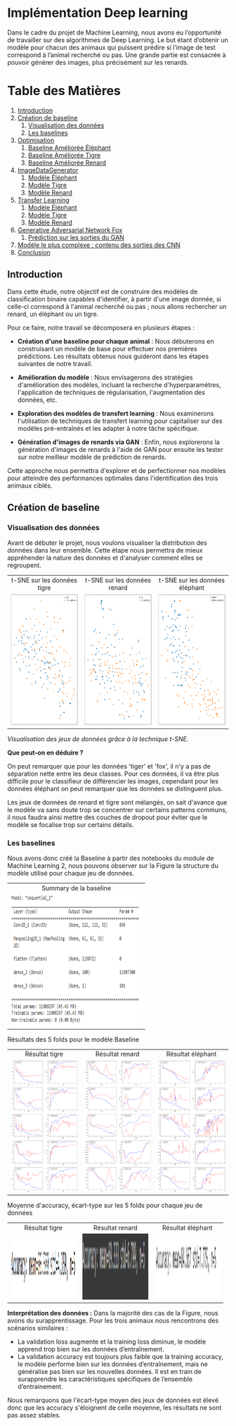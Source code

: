 #  Implémentation Deep learning
Dans le cadre du projet de Machine Learning, nous avons eu l’opportunité de travailler sur des algorithmes de Deep Learning. Le but étant d’obtenir un modèle pour chacun des animaux qui puissent prédire si l’image de test correspond à l’animal recherché ou pas. Une grande partie est consacrée à pouvoir générer des images, plus précisément sur les renards.

# Table des Matières

1. [Introduction](#introduction) 
2. [Création de baseline](#création-de-baseline)
   1. [Visualisation des données](#visualisation-des-données)
   2. [Les baselines](#les-baselines)
3. [Optimisation](#optimisation)
   1. [Baseline Améliorée Éléphant](#baseline-améliorée-éléphant)
   2. [Baseline Améliorée Tigre](#baseline-améliorée-tigre)
   3. [Baseline Améliorée Renard](#baseline-améliorée-renard)
4. [ImageDataGenerator](#imagedatagenerator)
   1. [Modèle Éléphant](#modèle-éléphant)
   2. [Modèle Tigre](#modèle-tigre)
   3. [Modèle Renard](#modèle-renard)
5. [Transfer Learning](#transfer-learning)
   1. [Modèle Éléphant](#modèle-éléphant-1)
   2. [Modèle Tigre](#modèle-tigre-1)
   3. [Modèle Renard](#modèle-renard-1) 
6. [Generative Adversarial Network Fox](#generative-adversarial-network-fox)
   1. [Prédiction sur les sorties du GAN](#prédiction-sur-les-sorties-du-gan) 
7. [Modèle le plus complexe : contenu des sorties des CNN](#modèle-le-plus-complexe-contenu-des-sorties-des-cnn)
8. [Conclusion](#conclusion)


## Introduction

Dans cette étude, notre objectif est de construire des modèles de classification binaire capables d'identifier, à partir d'une image donnée, si celle-ci correspond à l'animal recherché ou pas ; nous allons rechercher un renard, un éléphant ou un tigre. 

Pour ce faire, notre travail se décomposera en plusieurs étapes :

- **Création d'une baseline pour chaque animal** : Nous débuterons en construisant un modèle de base pour effectuer nos premières prédictions. Les résultats obtenus nous guideront dans les étapes suivantes de notre travail.

- **Amélioration du modèle** : Nous envisagerons des stratégies d'amélioration des modèles, incluant la recherche d'hyperparamètres, l'application de techniques de régularisation, l'augmentation des données, etc.

- **Exploration des modèles de transfert learning** : Nous examinerons l'utilisation de techniques de transfert learning pour capitaliser sur des modèles pré-entraînés et les adapter à notre tâche spécifique.

- **Génération d'images de renards via GAN** : Enfin, nous explorerons la génération d'images de renards à l'aide de GAN pour ensuite les tester sur notre meilleur modèle de prédiction de renards.

Cette approche nous permettra d'explorer et de perfectionner nos modèles pour atteindre des performances optimales dans l'identification des trois animaux ciblés.

## Création de baseline

### Visualisation des données

Avant de débuter le projet, nous voulons visualiser la distribution des données dans leur ensemble. Cette étape nous permettra de mieux appréhender la nature des données et d'analyser comment elles se regroupent.

 <table>
  <tr>
    <td align="center">t-SNE sur les données tigre</td>
    <td align="center">t-SNE sur les données renard</td>
    <td align="center">t-SNE sur les données éléphant</td>
  </tr>
  <tr>
    <td><img src="img/visualisation/image_visualision_tiger.png" width=300 height=300/></td>
    <td><img src="img/visualisation/image_visualisation_fox.png" width=300 height=300/></td>
    <td><img src="img/visualisation/image_visualisation_elephant.png" width=300 height=300/></td>
  </tr>
 </table>

_Visualisation des jeux de données grâce à la technique t-SNE._

**Que peut-on en déduire ?**

On peut remarquer que pour les données 'tiger' et 'fox', il n'y a pas de séparation nette entre les deux classes. Pour ces données, il va être plus difficile pour le classifieur de différencier les images, cependant pour les données éléphant on peut remarquer que les données se distinguent plus.

Les jeux de données de renard et tigre sont mélangés, on sait d'avance que le modèle va sans doute trop se concentrer sur certains patterns communs, il nous faudra ainsi mettre des couches de dropout pour éviter que le modèle se focalise trop sur certains détails.


### Les baselines

Nous avons donc créé la Baseline à partir des notebooks du module de Machine Learning 2, nous pouvons observer sur la Figure la structure du modèle utilisé pour chaque jeu de données. 

 <table>
  <tr>
    <td align="center">Summary de la baseline</td>
  </tr>
  <tr>
    <td><img src="Baseline/baseline_summary.png" width=300 height=300/></td>
  </tr>
 </table>

Résultats des 5 folds pour le modèle Baseline
  <table>
  <tr>
    <td align="center">Résultat tigre</td>
    <td align="center">Résultat renard</td>
    <td align="center">Résultat éléphant</td>
  </tr>
  <tr>
    <td><img src="Baseline/elephant/baseline_elephant.png" width=300 height=300/></td>
    <td><img src="Baseline/tiger/baseline_tiger_resultats.png" width=300 height=300/></td>
    <td><img src="Baseline/fox/bb.png" width=300 height=300/></td>
  </tr>
 </table>

Moyenne d'accuracy, écart-type sur les 5 folds pour chaque jeu de données

<table>
  <tr>
    <td align="center">Résultat tigre</td>
    <td align="center">Résultat renard</td>
    <td align="center">Résultat éléphant</td>
  </tr>
  <tr>
    <td><img src="Baseline/elephant/baseline_acc_elephant.png" width=150 height=150/></td>
    <td><img src="Baseline/tiger/resultats_tiger_baseline_2.png" width=150 height=150/></td>
    <td><img src="Baseline/fox/Accuracy_bb.png" width=150 height=150/></td>
  </tr>
 </table>

**Interprétation des données :** Dans la majorité des cas de la Figure, nous avons du surapprentissage.
Pour les trois animaux nous rencontrons  des scénarios similaires :
-   La validation loss augmente et la training loss diminue, le modèle apprend trop bien sur les données d’entraînement.
-   La validation accuracy est toujours plus faible que la training accuracy, le modèle performe bien sur les données d’entraînement, mais ne généralise pas bien sur les nouvelles données. Il est en train de surapprendre les caractéristiques spécifiques de l’ensemble d’entrainement.

Nous remarquons que l'écart-type moyen des jeux de données est élevé donc que les accuracy s'éloignent de celle moyenne, les résultats ne sont pas assez stables.
